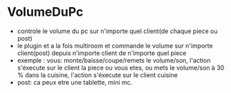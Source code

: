 # VolumeDuPc
- controle le volume du pc sur n'importe quel client(de chaque piece ou post)
- le plugin et a la fois multiroom et commande le volume sur n'importe client(post) depuis n'importe client de n'importe quel piece
- exemple : vous: monte/baisse/coupe/remets le volume/son, l'action s'éxecute sur le client la piece ou vous etes, ou mets le volume/son à 30 % dans la cuisine, l'action s'éxecute sur le client cuisine
- post: ca peux etre une tablette, mini mc.
